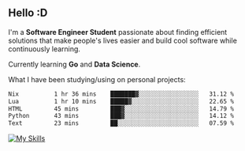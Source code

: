 ## Hello :D

I'm a **Software Engineer Student** passionate about finding efficient solutions that make people's lives easier and build cool software while continuously learning. 

Currently learning **Go** and **Data Science**.

What I have been studying/using on personal projects:
<!--START_SECTION:waka-->

```txt
Nix          1 hr 36 mins    ███████▓░░░░░░░░░░░░░░░░░   31.12 %
Lua          1 hr 10 mins    █████▓░░░░░░░░░░░░░░░░░░░   22.65 %
HTML         45 mins         ███▓░░░░░░░░░░░░░░░░░░░░░   14.79 %
Python       43 mins         ███▓░░░░░░░░░░░░░░░░░░░░░   14.12 %
Text         23 mins         ██░░░░░░░░░░░░░░░░░░░░░░░   07.59 %
```

<!--END_SECTION:waka-->

[![My Skills](https://skillicons.dev/icons?i=dotnet,py,selenium,html,css,js,jquery,linux,c,md)](https://skillicons.dev)
